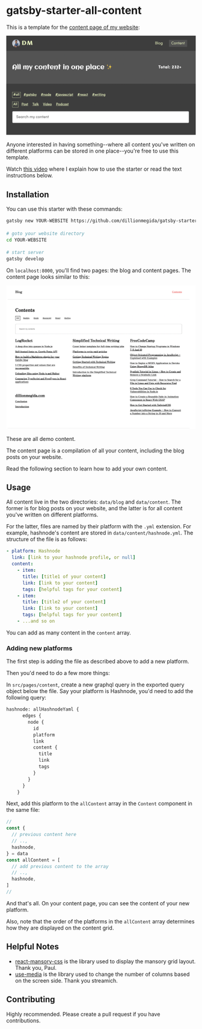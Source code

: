# gatsby-starter-all-content

This is a template for the [content page of my website](https://dillionmegida.com/content):

![Dillion content page](./images/dillion-content-page.png)

Anyone interested in having something--where all content you've written on different platforms can be stored in one place--you're free to use this template.

Watch [this video](https://www.youtube.com/watch?v=_TXC20_UdF8) where I explain how to use the starter or read the text instructions below.

## Installation

You can use this starter with these commands:

```bash
gatsby new YOUR-WEBSITE https://github.com/dillionmegida/gatsby-starter-all-content

# goto your website directory
cd YOUR-WEBSITE

# start server
gatsby develop
```

On `localhost:8000`, you'll find two pages: the blog and content pages. The content page looks similar to this:

![Content page template](./images/content-page-template.png)

These are all demo content.

The content page is a compilation of all your content, including the blog posts on your website.

Read the following section to learn how to add your own content.

## Usage

All content live in the two directories: `data/blog` and `data/content`. The former is for blog posts on your website, and the latter is for all content you've written on different platforms.

For the latter, files are named by their platform with the `.yml` extension. For example, hashnode's content are stored in `data/content/hashnode.yml`. The structure of the file is as follows:

```yaml
- platform: Hashnode
  link: [link to your hashnode profile, or null]
  content:
    - item:
      title: [title1 of your content]
      link: [link to your content]
      tags: [helpful tags for your content]
    - item:
      title: [title2 of your content]
      link: [link to your content]
      tags: [helpful tags for your content]
    - ...and so on
```

You can add as many content in the `content` array.

### Adding new platforms

The first step is adding the file as described above to add a new platform.

Then you'd need to do a few more things:

In `src/pages/content`, create a new graphql query in the exported query object below the file. Say your platform is Hashnode, you'd need to add the following query:

```graphql
hashnode: allHashnodeYaml {
      edges {
        node {
          id
          platform
          link
          content {
            title
            link
            tags
          }
        }
      }
    }
```

Next, add this platform to the `allContent` array in the `Content` component in the same file:

```js
//
const {
  // previous content here
  // ..,
  hashnode,
} = data
const allContent = [
  // add previous content to the array
  // ..,
  hashnode,
]
//
```

And that's all. On your content page, you can see the content of your new platform.

Also, note that the order of the platforms in the `allContent` array determines how they are displayed on the content grid.

## Helpful Notes

- [react-mansory-css](https://www.npmjs.com/package/react-masonry-css) is the library used to display the mansory grid layout. Thank you, Paul.
- [use-media](https://www.npmjs.com/package/use-media) is the library used to change the number of columns based on the screen side. Thank you streamich.

## Contributing

Highly recommended. Please create a pull request if you have contributions.
